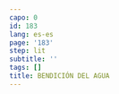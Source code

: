 ```yaml
---
capo: 0
id: 183
lang: es-es
page: '183'
step: lit
subtitle: ''
tags: []
title: BENDICIÓN DEL AGUA
---
```

